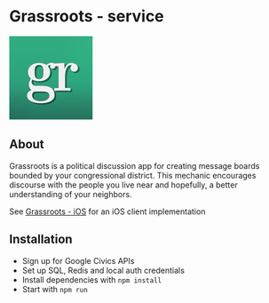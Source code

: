 # Grassroots - service
![logo](./media/logo.jpeg)

## About
Grassroots is a political discussion app for creating message boards bounded by your congressional district. This mechanic encourages discourse with the people you live near and hopefully, a better understanding of your neighbors.

See [Grassroots - iOS](https://github.com/dpim/grassroots-ios) for an iOS client implementation

## Installation
- Sign up for Google Civics APIs 
- Set up SQL, Redis and local auth credentials
- Install dependencies with `npm install`
- Start with `npm run`